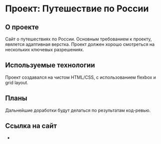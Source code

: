 # Проект: Путешествие по России

## О проекте ##

Сайт о путешествиях по России. Основным требованием к проекту, явялется адаптивная верстка. Проект должен хорошо смотреться на нескольких ключевых разрешениях.

## Используемые технологии ##
Проект создавался на чистом HTML/CSS, с использованием flexbox и grid layout.

## Планы ##

Дальнейшие доработки будут делаться по результатам код-ревью.

## Ссылка на сайт ##

* []()
